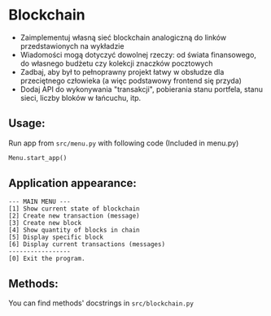 # Blockchain
* Zaimplementuj własną sieć blockchain analogiczną do linków przedstawionych na wykładzie
* Wiadomości mogą dotyczyć dowolnej rzeczy: od świata finansowego, do własnego budżetu czy kolekcji znaczków pocztowych
* Zadbaj, aby był to pełnoprawny projekt łatwy w obsłudze dla przeciętnego człowieka (a więc podstawowy frontend się przyda)
* Dodaj API do wykonywania "transakcji", pobierania stanu portfela, stanu sieci, liczby bloków w łańcuchu, itp.
## Usage:
Run app from `src/menu.py` with following code (Included in menu.py)
```python
Menu.start_app()
```
## Application appearance:
```text
--- MAIN MENU ---
[1] Show current state of blockchain
[2] Create new transaction (message)
[3] Create new block
[4] Show quantity of blocks in chain
[5] Display specific block
[6] Display current transactions (messages)
-----------------
[0] Exit the program.
```
## Methods:
You can find methods' docstrings in `src/blockchain.py`